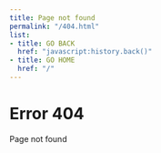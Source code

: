 ```yaml
---
title: Page not found
permalink: "/404.html"
list:
- title: GO BACK
  href: "javascript:history.back()"
- title: GO HOME
  href: "/"
---
```

# Error 404
Page not found
